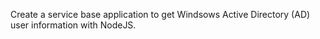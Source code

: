 Create a service base application to get Windsows Active Directory (AD) user information with NodeJS.
